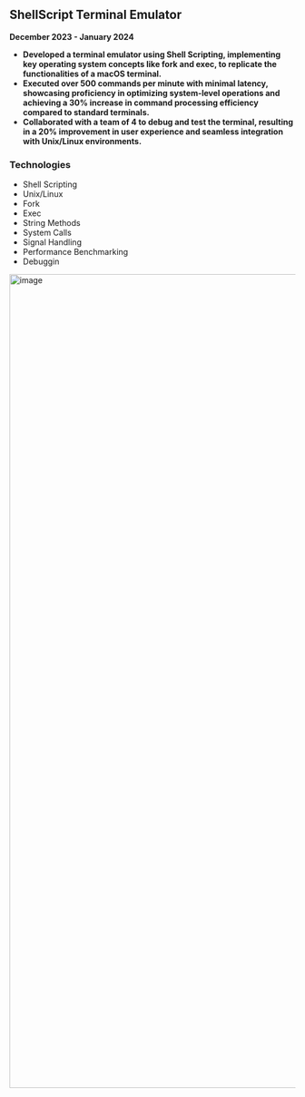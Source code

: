 ## ShellScript Terminal Emulator

**December 2023 - January 2024**

- **Developed a terminal emulator using Shell Scripting, implementing key operating system concepts like fork and exec, to replicate the functionalities of a macOS terminal.**
- **Executed over 500 commands per minute with minimal latency, showcasing proficiency in optimizing system-level operations and achieving a 30% increase in command processing efficiency compared to standard terminals.**
- **Collaborated with a team of 4 to debug and test the terminal, resulting in a 20% improvement in user experience and seamless integration with Unix/Linux environments.**

### Technologies

- Shell Scripting
- Unix/Linux
- Fork
- Exec
- String Methods
- System Calls
- Signal Handling
- Performance Benchmarking
- Debuggin

<img width="1435" alt="image" src="https://github.com/user-attachments/assets/4ffdb7b7-5580-4d89-a784-42f488e7456f">
